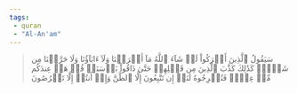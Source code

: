 ```yaml
---
tags: 
 - quran 
 - "Al-An'am"
---
```


> سَيَقُولُ ٱلَّذِينَ أَشۡرَكُواْ لَوۡ شَآءَ ٱللَّهُ مَآ أَشۡرَكۡنَا وَلَآ ءَابَآؤُنَا وَلَا حَرَّمۡنَا مِن شَيۡءٖۚ كَذَٰلِكَ كَذَّبَ ٱلَّذِينَ مِن قَبۡلِهِمۡ حَتَّىٰ ذَاقُواْ بَأۡسَنَاۗ قُلۡ هَلۡ عِندَكُم مِّنۡ عِلۡمٖ فَتُخۡرِجُوهُ لَنَآۖ إِن تَتَّبِعُونَ إِلَّا ٱلظَّنَّ وَإِنۡ أَنتُمۡ إِلَّا تَخۡرُصُونَ
